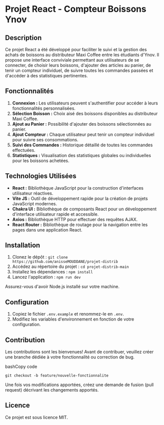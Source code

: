 Projet React - Compteur Boissons Ynov
=====================================

Description
-----------

Ce projet React a été développé pour faciliter le suivi et la gestion des achats de boissons au distributeur Maxi Coffee entre les étudiants d'Ynov. Il propose une interface conviviale permettant aux utilisateurs de se connecter, de choisir leurs boissons, d'ajouter des articles au panier, de tenir un compteur individuel, de suivre toutes les commandes passées et d'accéder à des statistiques pertinentes.

Fonctionnalités
---------------

1.  **Connexion :** Les utilisateurs peuvent s'authentifier pour accéder à leurs fonctionnalités personnalisées.
2.  **Sélection Boisson :** Choix aisé des boissons disponibles au distributeur Maxi Coffee.
3.  **Ajout au Panier :** Possibilité d'ajouter des boissons sélectionnées au panier.
4.  **Ajout Compteur :** Chaque utilisateur peut tenir un compteur individuel pour suivre ses consommations.
5.  **Suivi des Commandes :** Historique détaillé de toutes les commandes effectuées.
6.  **Statistiques :** Visualisation des statistiques globales ou individuelles pour les boissons achetées.

Technologies Utilisées
----------------------

*   **React :** Bibliothèque JavaScript pour la construction d'interfaces utilisateur réactives.
*   **Vite JS :** Outil de développement rapide pour la création de projets JavaScript modernes.
*   **Chakra UI :** Bibliothèque de composants React pour un développement d'interface utilisateur rapide et accessible.
*   **Axios :** Bibliothèque HTTP pour effectuer des requêtes AJAX.
*   **React Router :** Bibliothèque de routage pour la navigation entre les pages dans une application React.

Installation
------------

1.  Clonez le dépôt : `git clone https://github.com/anisseMOUDDANE/projet-distrib`
2.  Accédez au répertoire du projet : `cd projet-distrib-main`
3.  Installez les dépendances : `npm install`
4.  Lancez l'application : `npm run dev`

Assurez-vous d'avoir Node.js installé sur votre machine.

Configuration
-------------

1.  Copiez le fichier `.env.example` et renommez-le en `.env`.
2.  Modifiez les variables d'environnement en fonction de votre configuration.

Contribution
------------

Les contributions sont les bienvenues! Avant de contribuer, veuillez créer une branche dédiée à votre fonctionnalité ou correction de bug.

bashCopy code

`git checkout -b feature/nouvelle-fonctionnalite`

Une fois vos modifications apportées, créez une demande de fusion (pull request) décrivant les changements apportés.

Licence
-------

Ce projet est sous licence MIT.
